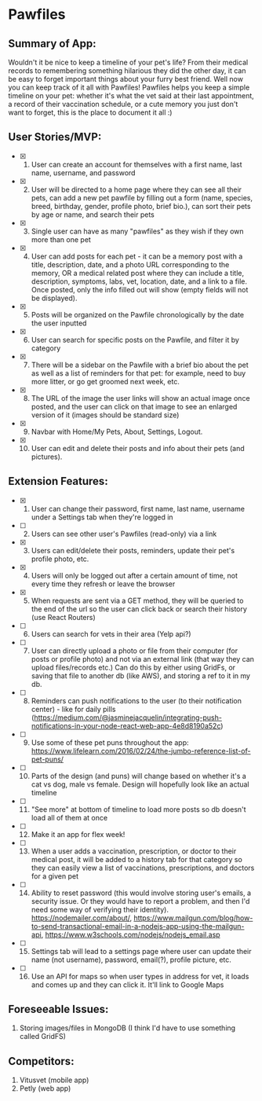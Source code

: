 
# Pawfiles

## Summary of App:
Wouldn't it be nice to keep a timeline of your pet's life?
From their medical records to remembering something hilarious they did
the other day, it can be easy to forget important things about your
furry best friend. Well now you can keep track of it all with
Pawfiles! Pawfiles helps you keep a simple timeline on your pet:
whether it's what the vet said at their last appointment, a record of
their vaccination schedule, or a cute memory you just don't want to
forget, this is the place to document it all :)

## User Stories/MVP: 
- [x] 1. User can create an account for themselves with a first name, last name, username, and password
- [x] 2. User will be directed to a home page where they can see all their pets, can add a new pet pawfile by filling out a form (name, species, breed, birthday, gender, profile photo, brief bio.), can sort their pets by age or name, and search their pets
- [x] 3. Single user can have as many "pawfiles" as they wish if they own more than one pet
- [x] 4. User can add posts for each pet - it can be a memory post with a title, description, date, and a photo URL corresponding to the memory, OR a medical related post where they can include a title, description, symptoms, labs, vet, location, date, and a link to a file. Once posted, only the info filled out will show (empty fields will not be displayed).
- [x] 5. Posts will be organized on the Pawfile chronologically by the date the user inputted
- [x] 6. User can search for specific posts on the Pawfile, and filter it by category
- [x] 7. There will be a sidebar on the Pawfile with a brief bio about the pet as well as a list of reminders for that pet: for
example, need to buy more litter, or go get groomed next week, etc.
- [x] 8. The URL of the image the user links will show an actual image once posted, and the user can click on that image to see an enlarged version of it (images should be standard size) 
- [x] 9. Navbar with Home/My Pets, About, Settings, Logout.
- [x] 10. User can edit and delete their posts and info about their pets (and pictures). 

## Extension Features: 
- [x] 1. User can change their password, first name, last name, username under a Settings tab when they're logged in
- [ ] 2. Users can see other user's Pawfiles (read-only) via a link
- [x] 3. Users can edit/delete their posts, reminders, update their pet's profile photo, etc.
- [x] 4. Users will only be logged out after a certain amount of time, not every time they refresh or leave the browser
- [x] 5. When requests are sent via a GET method, they will be queried to the end of the url so the user can click back or search their history (use React Routers) 
- [ ] 6. Users can search for vets in their area (Yelp api?) 
- [ ] 7. User can directly upload a photo or file from their computer (for posts or profile photo) and not via an external link (that way they can upload files/records etc.) Can do this by either using GridFs, or saving that file to another db (like AWS), and storing a ref to it in my db. 
- [ ] 8. Reminders can push notifications to the user (to their notification center) - like for daily pills (https://medium.com/@jasminejacquelin/integrating-push-notifications-in-your-node-react-web-app-4e8d8190a52c)
- [ ] 9. Use some of these pet puns throughout the app: https://www.lifelearn.com/2016/02/24/the-jumbo-reference-list-of-pet-puns/
- [ ] 10. Parts of the design (and puns) will change based on whether it's a cat vs dog, male vs female. Design will hopefully look like an actual timeline
- [ ] 11. "See more" at bottom of timeline to load more posts so db doesn't load all of them at once
- [ ] 12. Make it an app for flex week!
- [ ] 13. When a user adds a vaccination, prescription, or doctor to their medical post, it will be added to a history tab for that category so they can easily view a list of vaccinations, prescriptions, and doctors for a given pet
- [ ] 14. Ability to reset password (this would involve storing user's emails, a security issue. Or they would have to report a problem, and then I'd need some way of verifying their identity). https://nodemailer.com/about/, https://www.mailgun.com/blog/how-to-send-transactional-email-in-a-nodejs-app-using-the-mailgun-api, https://www.w3schools.com/nodejs/nodejs_email.asp
- [ ] 15. Settings tab will lead to a settings page where user can update their name (not username), password, email(?), profile picture, etc. 
- [ ] 16. Use an API for maps so when user types in address for vet, it loads and comes up and they can click it. It'll link to Google Maps 

## Foreseeable Issues: 
1. Storing images/files in MongoDB (I think I'd have to use something called GridFS) 

## Competitors:
1. Vitusvet (mobile app)
2. Petly (web app) 
